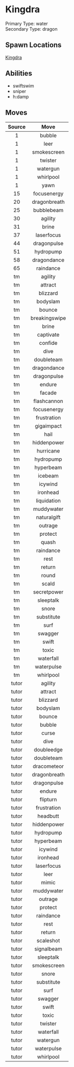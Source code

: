 # Kingdra  
Primary Type: water  
Secondary Type: dragon  
  
## Spawn Locations  
[Kingdra](/data/spawn_presets/kingdra.md)  
  
## Abilities  
  * swiftswim
  * sniper
  * h:damp
  
  
## Moves  
  
| Source | Move |  
|:---:|:---:|  
| 1 | bubble |  
| 1 | leer |  
| 1 | smokescreen |  
| 1 | twister |  
| 1 | watergun |  
| 1 | whirlpool |  
| 1 | yawn |  
| 15 | focusenergy |  
| 20 | dragonbreath |  
| 25 | bubblebeam |  
| 30 | agility |  
| 31 | brine |  
| 37 | laserfocus |  
| 44 | dragonpulse |  
| 51 | hydropump |  
| 58 | dragondance |  
| 65 | raindance |  
| tm | agility |  
| tm | attract |  
| tm | blizzard |  
| tm | bodyslam |  
| tm | bounce |  
| tm | breakingswipe |  
| tm | brine |  
| tm | captivate |  
| tm | confide |  
| tm | dive |  
| tm | doubleteam |  
| tm | dragondance |  
| tm | dragonpulse |  
| tm | endure |  
| tm | facade |  
| tm | flashcannon |  
| tm | focusenergy |  
| tm | frustration |  
| tm | gigaimpact |  
| tm | hail |  
| tm | hiddenpower |  
| tm | hurricane |  
| tm | hydropump |  
| tm | hyperbeam |  
| tm | icebeam |  
| tm | icywind |  
| tm | ironhead |  
| tm | liquidation |  
| tm | muddywater |  
| tm | naturalgift |  
| tm | outrage |  
| tm | protect |  
| tm | quash |  
| tm | raindance |  
| tm | rest |  
| tm | return |  
| tm | round |  
| tm | scald |  
| tm | secretpower |  
| tm | sleeptalk |  
| tm | snore |  
| tm | substitute |  
| tm | surf |  
| tm | swagger |  
| tm | swift |  
| tm | toxic |  
| tm | waterfall |  
| tm | waterpulse |  
| tm | whirlpool |  
| tutor | agility |  
| tutor | attract |  
| tutor | blizzard |  
| tutor | bodyslam |  
| tutor | bounce |  
| tutor | bubble |  
| tutor | curse |  
| tutor | dive |  
| tutor | doubleedge |  
| tutor | doubleteam |  
| tutor | dracometeor |  
| tutor | dragonbreath |  
| tutor | dragonpulse |  
| tutor | endure |  
| tutor | flipturn |  
| tutor | frustration |  
| tutor | headbutt |  
| tutor | hiddenpower |  
| tutor | hydropump |  
| tutor | hyperbeam |  
| tutor | icywind |  
| tutor | ironhead |  
| tutor | laserfocus |  
| tutor | leer |  
| tutor | mimic |  
| tutor | muddywater |  
| tutor | outrage |  
| tutor | protect |  
| tutor | raindance |  
| tutor | rest |  
| tutor | return |  
| tutor | scaleshot |  
| tutor | signalbeam |  
| tutor | sleeptalk |  
| tutor | smokescreen |  
| tutor | snore |  
| tutor | substitute |  
| tutor | surf |  
| tutor | swagger |  
| tutor | swift |  
| tutor | toxic |  
| tutor | twister |  
| tutor | waterfall |  
| tutor | watergun |  
| tutor | waterpulse |  
| tutor | whirlpool |  
  
